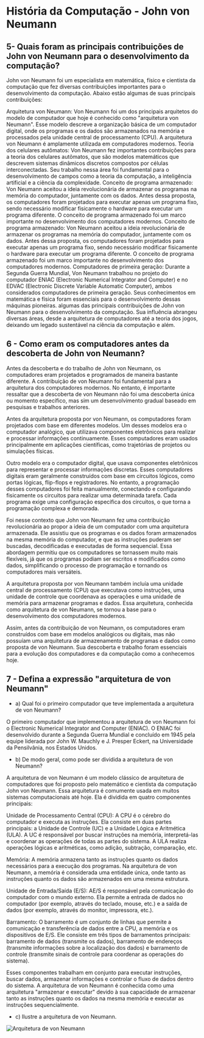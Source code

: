 # História da Computação - John von Neumann

## 5- Quais foram as principais contribuições de John von Neumann para o desenvolvimento da computação?

John von Neumann foi um especialista em matemática, físico e cientista da computação que fez diversas contribuições importantes para o desenvolvimento da computação. Abaixo estão algumas de suas principais contribuições:

Arquitetura von Neumann: Von Neumann foi um dos principais arquitetos do modelo de computador que hoje é conhecido como "arquitetura von Neumann". Esse modelo descreve a organização básica de um computador digital, onde os programas e os dados são armazenados na memória e processados ​​pela unidade central de processamento (CPU). A arquitetura von Neumann é amplamente utilizada em computadores modernos.
Teoria dos celulares autômatos: Von Neumann fez importantes contribuições para a teoria dos celulares autômatos, que são modelos matemáticos que descrevem sistemas dinâmicos discretos compostos por células interconectadas. Seu trabalho nessa área foi fundamental para o desenvolvimento de campos como a teoria da computação, a inteligência artificial e a ciência da complexidade.
Conceito de programa armazenado: Von Neumann aceitou a ideia revolucionária de armazenar os programas na memória do computador, juntamente com os dados. Antes dessa proposta, os computadores foram projetados para executar apenas um programa fixo, sendo necessário modificar fisicamente o hardware para executar um programa diferente. O conceito de programa armazenado foi um marco importante no desenvolvimento dos computadores modernos.
Conceito de programa armazenado: Von Neumann aceitou a ideia revolucionária de armazenar os programas na memória do computador, juntamente com os dados. Antes dessa proposta, os computadores foram projetados para executar apenas um programa fixo, sendo necessário modificar fisicamente o hardware para executar um programa diferente. O conceito de programa armazenado foi um marco importante no desenvolvimento dos computadores modernos.
Computadores de primeira geração: Durante a Segunda Guerra Mundial, Von Neumann trabalhou no projeto do computador ENIAC (Electronic Numerical Integrator and Computer) e no EDVAC (Electronic Discrete Variable Automatic Computer), ambos considerados computadores de primeira geração. Seus conhecimentos em matemática e física foram essenciais para o desenvolvimento dessas máquinas pioneiras.
algumas das principais contribuições de John von Neumann para o desenvolvimento da computação. Sua influência abrangeu diversas áreas, desde a arquitetura de computadores até a teoria dos jogos, deixando um legado sustentável na ciência da computação e além.

## 6 - Como eram os computadores antes da descoberta de John von Neumann?

Antes da descoberta e do trabalho de John von Neumann, os computadores eram projetados e programados de maneira bastante diferente. A contribuição de von Neumann foi fundamental para a arquitetura dos computadores modernos. No entanto, é importante ressaltar que a descoberta de von Neumann não foi uma descoberta única ou momento específico, mas sim um desenvolvimento gradual baseado em pesquisas e trabalhos anteriores.

Antes da arquitetura proposta por von Neumann, os computadores foram projetados com base em diferentes modelos. Um desses modelos era o computador analógico, que utilizava componentes eletrônicos para realizar e processar informações continuamente. Esses computadores eram usados ​​principalmente em aplicações científicas, como trajetórias de projetos ou simulações físicas.

Outro modelo era o computador digital, que usava componentes eletrônicos para representar e processar informações discretas. Esses computadores digitais eram geralmente construídos com base em circuitos lógicos, como portas lógicas, flip-flops e registradores. No entanto, a programação desses computadores foi feita manualmente, conectando e configurando fisicamente os circuitos para realizar uma determinada tarefa. Cada programa exige uma configuração específica dos circuitos, o que torna a programação complexa e demorada.

Foi nesse contexto que John von Neumann fez uma contribuição revolucionária ao propor a ideia de um computador com uma arquitetura armazenada. Ele assistiu que os programas e os dados foram armazenados na mesma memória do computador, e que as instruções puderam ser buscadas, decodificadas e executadas de forma sequencial. Essa abordagem permitiu que os computadores se tornassem muito mais flexíveis, já que os programas podiam ser escritos e modificados como dados, simplificando o processo de programação e tornando os computadores mais versáteis.

A arquitetura proposta por von Neumann também incluía uma unidade central de processamento (CPU) que executava como instruções, uma unidade de controle que coordenava as operações e uma unidade de memória para armazenar programas e dados. Essa arquitetura, conhecida como arquitetura de von Neumann, se tornou a base para o desenvolvimento dos computadores modernos.

Assim, antes da contribuição de von Neumann, os computadores eram construídos com base em modelos analógicos ou digitais, mas não possuíam uma arquitetura de armazenamento de programas e dados como proposta de von Neumann. Sua descoberta e trabalho foram essenciais para a evolução dos computadores e da computação como a conhecemos hoje.

## 7 - Defina a expressão "arquitetura de von Neumann"

* a) Qual foi o primeiro computador que teve implementada a arquitetura de von Neumann?
  
O primeiro computador que implementou a arquitetura de von Neumann foi o Electronic Numerical Integrator and Computer (ENIAC). O ENIAC foi desenvolvido durante a Segunda Guerra Mundial e concluído em 1945 pela equipe liderada por John W. Mauchly e J. Presper Eckert, na Universidade da Pensilvânia, nos Estados Unidos.

* b) De modo geral, como pode ser dividida a arquitetura de von Neumann?

A arquitetura de von Neumann é um modelo clássico de arquitetura de computadores que foi proposto pelo matemático e cientista da computação John von Neumann. Essa arquitetura é comumente usada em muitos sistemas computacionais até hoje. Ela é dividida em quatro componentes principais:

Unidade de Processamento Central (CPU): A CPU é o cérebro do computador e executa as instruções. Ela consiste em duas partes principais: a Unidade de Controle (UC) e a Unidade Lógica e Aritmética (ULA). A UC é responsável por buscar instruções na memória, interpretá-las e coordenar as operações de todas as partes do sistema. A ULA realiza operações lógicas e aritméticas, como adição, subtração, comparação, etc.

Memória: A memória armazena tanto as instruções quanto os dados necessários para a execução dos programas. Na arquitetura de von Neumann, a memória é considerada uma entidade única, onde tanto as instruções quanto os dados são armazenados em uma mesma estrutura.

Unidade de Entrada/Saída (E/S): AE/S é responsável pela comunicação do computador com o mundo externo. Ela permite a entrada de dados no computador (por exemplo, através do teclado, mouse, etc.) e a saída de dados (por exemplo, através do monitor, impressora, etc.).

Barramento: O barramento é um conjunto de linhas que permite a comunicação e transferência de dados entre a CPU, a memória e os dispositivos de E/S. Ele consiste em três tipos de barramentos principais: barramento de dados (transmite os dados), barramento de endereços (transmite informações sobre a localização dos dados) e barramento de controle (transmite sinais de controle para coordenar as operações do sistema).

Esses componentes trabalham em conjunto para executar instruções, buscar dados, armazenar informações e controlar o fluxo de dados dentro do sistema. A arquitetura de von Neumann é conhecida como uma arquitetura "armazenar e executar" devido à sua capacidade de armazenar tanto as instruções quanto os dados na mesma memória e executar as instruções sequencialmente.

* c) Ilustre a arquitetura de von Neumann.

![Arquitetura de von Neumann](C:\Users\Usuário\Documents\GitHub\questionario\Imagens\420px-Arquitetura_de_von_Neumann.png)





